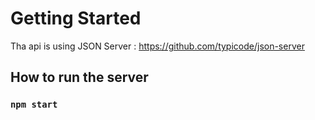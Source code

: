 # Getting Started

Tha api is using JSON Server : https://github.com/typicode/json-server

## How to run the server

### `npm start`

